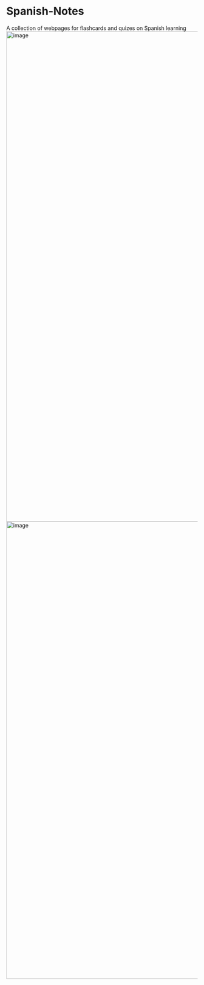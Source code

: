 # Spanish-Notes
A collection of webpages for flashcards and quizes on Spanish learning
<img width="1240" height="1287" alt="image" src="https://github.com/user-attachments/assets/ecff55cf-14b9-4b21-acfa-1b47570ed037" />
<img width="1253" height="1202" alt="image" src="https://github.com/user-attachments/assets/481c0c36-4422-4aef-8e70-d0d03a522a67" />

